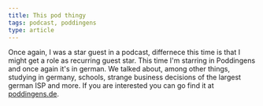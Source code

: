 ```yaml
---
title: This pod thingy
tags: podcast, poddingens
type: article
---
```



Once again, I was a star guest in a podcast, differnece this time is
that I might get a role as recurring guest star. This time I'm starring
in Poddingens and once again it's in german. We talked
about, among other things, studying in germany, schools, strange
business decisions of the largest german ISP and more. If you are
interested you can go find it at [poddingens.de](http://poddingens.de/019/).
